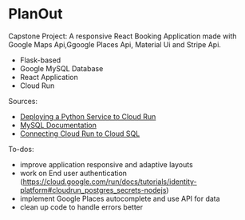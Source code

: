 # PlanOut
Capstone Project: A responsive React Booking Application made with Google Maps Api,Ggoogle Places Api, Material Ui and Stripe Api.

- Flask-based 
- Google MySQL Database
- React Application
- Cloud Run


Sources:
- [Deploying a Python Service to Cloud Run](https://cloud.google.com/run/docs/quickstarts/build-and-deploy/deploy-python-service)
- [MySQL Documentation](https://dev.mysql.com/doc/refman/5.7/en/)
- [Connecting Cloud Run to Cloud SQL](https://cloud.google.com/sql/docs/mysql/connect-instance-cloud-run#console) 



To-dos:
- improve application responsive and adaptive layouts
- work on End user authentication (https://cloud.google.com/run/docs/tutorials/identity-platform#cloudrun_postgres_secrets-nodejs)
- implement Google Places autocomplete and use API for data
- clean up code to handle errors better